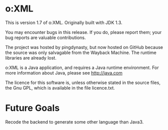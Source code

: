 # o:XML
This is version 1.7 of o:XML.  Originally built with JDK 1.3.

You may encounter bugs in this release.  If you do, please report
them; your bug reports are valuable contributions.

The project was hosted by pingdynasty, but now hosted on GitHub because
the source was only salvagable from the Wayback Machine.  The runtime
libraries are already lost.

o:XML is a Java application, and requires a Java runtime environment.
For more information about Java, please see http://java.com

The licence for this software is, unless otherwise stated in the source 
files, the Gnu GPL, which is available in the file licence.txt.

# Future Goals
Recode the backend to generate some other language than Java3.
